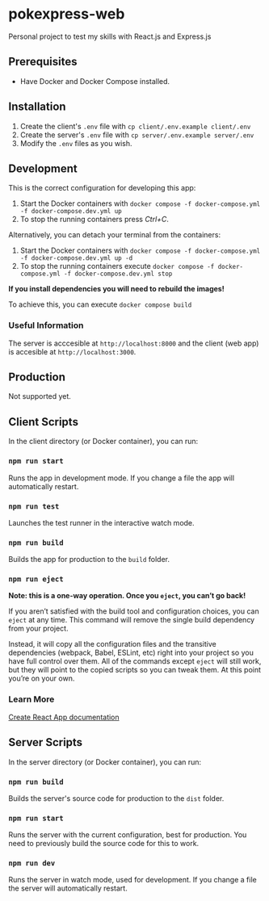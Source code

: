 # pokexpress-web

Personal project to test my skills with React.js and Express.js

## Prerequisites

- Have Docker and Docker Compose installed.

## Installation

1. Create the client's `.env` file with `cp client/.env.example client/.env`
2. Create the server's `.env` file with `cp server/.env.example server/.env`
3. Modify the `.env` files as you wish.

## Development

This is the correct configuration for developing this app:

1. Start the Docker containers with `docker compose -f docker-compose.yml -f docker-compose.dev.yml up`
2. To stop the running containers press _Ctrl+C_.

Alternatively, you can detach your terminal from the containers:

1. Start the Docker containers with `docker compose -f docker-compose.yml -f docker-compose.dev.yml up -d`
2. To stop the running containers execute `docker compose -f docker-compose.yml -f docker-compose.dev.yml stop`

**If you install dependencies you will need to rebuild the images!**

To achieve this, you can execute `docker compose build`

### Useful Information

The server is acccesible at `http://localhost:8000` and the client (web app) is accesible at `http://localhost:3000`.

## Production

Not supported yet.

## Client Scripts

In the client directory (or Docker container), you can run:

### `npm run start`

Runs the app in development mode.
If you change a file the app will automatically restart.

### `npm run test`

Launches the test runner in the interactive watch mode.

### `npm run build`

Builds the app for production to the `build` folder.

### `npm run eject`

**Note: this is a one-way operation. Once you `eject`, you can’t go back!**

If you aren’t satisfied with the build tool and configuration choices, you can `eject` at any time. This command will remove the single build dependency from your project.

Instead, it will copy all the configuration files and the transitive dependencies (webpack, Babel, ESLint, etc) right into your project so you have full control over them. All of the commands except `eject` will still work, but they will point to the copied scripts so you can tweak them. At this point you’re on your own.

### Learn More

[Create React App documentation](https://facebook.github.io/create-react-app/docs/getting-started)

## Server Scripts

In the server directory (or Docker container), you can run:

### `npm run build`

Builds the server's source code for production to the `dist` folder.

### `npm run start`

Runs the server with the current configuration, best for production.
You need to previously build the source code for this to work.

### `npm run dev`

Runs the server in watch mode, used for development.
If you change a file the server will automatically restart.
